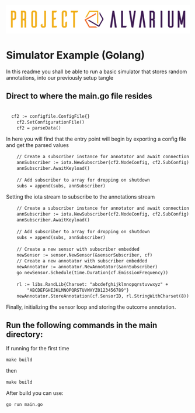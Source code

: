 ![Project Alvarium](README.assets/ProjectAlvarium.png)
# Simulator Example (Golang)

In this readme you shall be able to run a basic simulator that stores random annotations, into our previously setup tangle

## Direct to where the main.go file resides


```golang

  cf2 := configfile.ConfigFile{}
	cf2.SetConfigurationFile()
	cf2 = parseData()

```
In here you will find that the entry point will begin by exporting a config file and get the parsed values

```golang
	// Create a subscriber instance for annotator and await connection
	annSubscriber := iota.NewSubscriber(cf2.NodeConfig, cf2.SubConfig)
	annSubscriber.AwaitKeyload()

	// Add subscriber to array for dropping on shutdown
	subs = append(subs, annSubscriber)

```
Setting the iota stream to subscribe to the annotations stream

```golang
	// Create a subscriber instance for annotator and await connection
	annSubscriber := iota.NewSubscriber(cf2.NodeConfig, cf2.SubConfig)
	annSubscriber.AwaitKeyload()

	// Add subscriber to array for dropping on shutdown
	subs = append(subs, annSubscriber)

	// Create a new sensor with subscriber embedded
	newSensor := sensor.NewSensor(&sensorSubscriber, cf)
	// Create a new annotator with subscriber embedded
	newAnnotator := annotator.NewAnnotator(&annSubscriber)
	go newSensor.Schedule(time.Duration(cf.EmissionFrequency))

	rl := libs.RandLib{Charset: "abcdefghijklmnopqrstuvwxyz" +
		"ABCDEFGHIJKLMNOPQRSTUVWXYZ0123456789"}
	newAnnotator.StoreAnnotation(cf.SensorID, rl.StringWithCharset(8))
```
Finally, initializing the sensor loop and storing the outcome annotation.

## Run the following commands in the main directory:
If running for the first time
```
make build

```
then
```
make build
```

After build you can use: 
```
go run main.go
```
